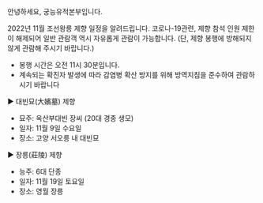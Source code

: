 안녕하세요, 궁능유적본부입니다.

2022년 11월 조선왕릉 제향 일정을 알려드립니다. 코로나-19관련, 제향 참석 인원 제한이 해제되어 일반 관람객 역시 자유롭게 관람이 가능합니다. (단, 제향 봉행에 방해되지 않게 관람해 주시기 바랍니다.)

- 봉행 시간은 오전 11시 30분입니다.
- 계속되는 확진자 발생에 따라 감염병 확산 방지를 위해 방역지침을 준수하여 관람하시기 바랍니다

▶ 대빈묘(大嬪墓) 제향
  - 묘주: 옥산부대빈 장씨 (20대 경종 생모)
  - 일자: 11월 9일 수요일
  - 장소: 고양 서오릉 내 대빈묘

▶ 장릉(莊陵) 제향
  - 능주: 6대 단종
  - 일자: 11월 19일 토요일
  - 장소: 영월 장릉